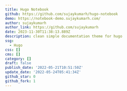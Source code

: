 ```yaml
---
title: Hugo Notebook
github: https://github.com/sujaykumarh/hugo-notebook
demo: https://notebook-demo.sujaykumarh.com/
author: sujaykumarh
author_link: https://github.com/sujaykumarh
date: 2023-11-30T11:38:13.889Z
description: clean simple documentation theme for hugo
ssg:
  - Hugo
css: []
cms: []
category: []
draft: false
publish_date: '2022-05-21T10:51:50Z'
update_date: '2022-05-24T05:41:34Z'
github_star: 0
github_fork: 1
---
```

